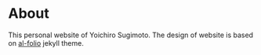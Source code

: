 # About

This personal website of Yoichiro Sugimoto. 
The design of website is based on [al-folio](https://github.com/alshedivat/al-folio) jekyll theme.
